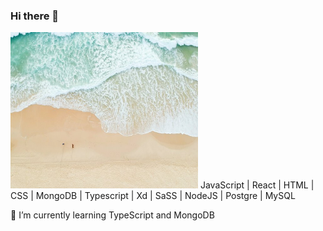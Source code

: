 ### Hi there 👋
<img src="https://raw.githubusercontent.com/Malie2018/Malie2018/main/pexels-daniel-jurin-1835712(1).jpg" width="300px">
JavaScript | React | HTML | CSS | MongoDB | Typescript | Xd | SaSS | NodeJS | Postgre | MySQL

🌱 I’m currently learning TypeScript and MongoDB
<!--
**MaLIE2018/malie2018** is a ✨ _special_ ✨ repository because its `README.md` (this file) appears on your GitHub profile.

Here are some ideas to get you started:

- 🔭 I’m currently working on ...
- 
- 👯 I’m looking to collaborate on ...
- 🤔 I’m looking for help with ...
- 💬 Ask me about ...
- 📫 How to reach me: ...
- 😄 Pronouns: ...
- ⚡ Fun fact: ...
-->
